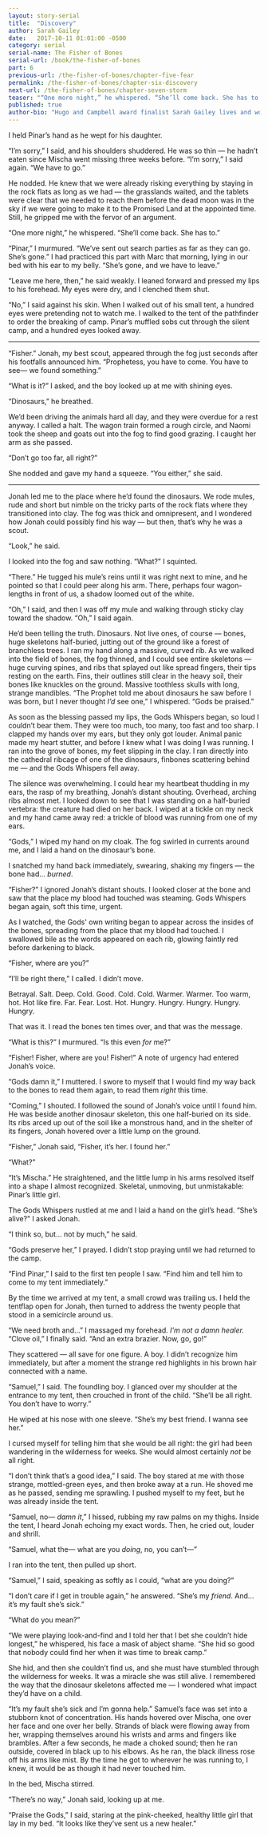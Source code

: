 ```yaml
---
layout: story-serial
title:  "Discovery"
author: Sarah Gailey
date:   2017-10-11 01:01:00 -0500
category: serial
serial-name: The Fisher of Bones
serial-url: /book/the-fisher-of-bones
part: 6
previous-url: /the-fisher-of-bones/chapter-five-fear
permalink: /the-fisher-of-bones/chapter-six-discovery
next-url: /the-fisher-of-bones/chapter-seven-storm
teaser: "“One more night,” he whispered. “She’ll come back. She has to.”"
published: true
author-bio: "Hugo and Campbell award finalist Sarah Gailey lives and works in beautiful Oakland, California. Her nonfiction has been published by _Mashable_ and the _Boston Globe_, and her fiction has been published internationally. She is a regular contributor for _Tor.com_ and _Barnes & Noble_. You can find links to her work at [www.sarahgailey.com](http://www.sarahgailey.com). She tweets [@gaileyfrey](http://twitter.com/gaileyfrey)."
---
```


I held Pinar’s hand as he wept for his daughter.

“I’m sorry,” I said, and his shoulders shuddered. He was so thin — he hadn’t eaten since Mischa went missing three weeks before. “I’m sorry,” I said again. “We have to go.”

He nodded. He knew that we were already risking everything by staying in the rock flats as long as we had — the grasslands waited, and the tablets were clear that we needed to reach them before the dead moon was in the sky if we were going to make it to the Promised Land at the appointed time. Still, he gripped me with the fervor of an argument.

“One more night,” he whispered. “She’ll come back. She has to.”

“Pinar,” I murmured. “We’ve sent out search parties as far as they can go. She’s gone.” I had practiced this part with Marc that morning, lying in our bed with his ear to my belly. “She’s gone, and we have to leave.”

“Leave me here, then,” he said weakly. I leaned forward and pressed my lips to his forehead. My eyes were dry, and I clenched them shut.

“No,” I said against his skin. When I walked out of his small tent, a hundred eyes were pretending not to watch me. I walked to the tent of the pathfinder to order the breaking of camp. Pinar’s muffled sobs cut through the silent camp, and a hundred eyes looked away.

----

“Fisher.” Jonah, my best scout, appeared through the fog just seconds after his footfalls announced him. “Prophetess, you have to come. You have to see— we found something.”

“What is it?” I asked, and the boy looked up at me with shining eyes.

“Dinosaurs,” he breathed.

We’d been driving the animals hard all day, and they were overdue for a rest anyway. I called a halt. The wagon train formed a rough circle, and Naomi took the sheep and goats out into the fog to find good grazing. I caught her arm as she passed.

“Don’t go too far, all right?”

She nodded and gave my hand a squeeze. “You either,” she said.

----

Jonah led me to the place where he’d found the dinosaurs. We rode mules, rude and short but nimble on the tricky parts of the rock flats where they transitioned into clay. The fog was thick and omnipresent, and I wondered how Jonah could possibly find his way — but then, that’s why he was a scout.

“Look,” he said.

I looked into the fog and saw nothing. “What?” I squinted.

“There.” He tugged his mule’s reins until it was right next to mine, and he pointed so that I could peer along his arm. There, perhaps four wagon-lengths in front of us, a shadow loomed out of the white.

“Oh,” I said, and then I was off my mule and walking through sticky clay toward the shadow. “Oh,” I said again.

He’d been telling the truth. Dinosaurs. Not live ones, of course — bones, huge skeletons half-buried, jutting out of the ground like a forest of branchless trees. I ran my hand along a massive, curved rib. As we walked into the field of bones, the fog thinned, and I could see entire skeletons — huge curving spines, and ribs that splayed out like spread fingers, their tips resting on the earth. Fins, their outlines still clear in the heavy soil, their bones like knuckles on the ground. Massive toothless skulls with long, strange mandibles. “The Prophet told me about dinosaurs he saw before I was born, but I never thought *I’d* see one,” I whispered. “Gods be praised.”

As soon as the blessing passed my lips, the Gods Whispers began, so loud I couldn’t bear them. They were too much, too many, too fast and too sharp. I clapped my hands over my ears, but they only got louder. Animal panic made my heart stutter, and before I knew what I was doing I was running. I ran into the grove of bones, my feet slipping in the clay. I ran directly into the cathedral ribcage of one of the dinosaurs, finbones scattering behind me — and the Gods Whispers fell away.

The silence was overwhelming. I could hear my heartbeat thudding in my ears, the rasp of my breathing, Jonah’s distant shouting. Overhead, arching ribs almost met. I looked down to see that I was standing on a half-buried vertebra: the creature had died on her back. I wiped at a tickle on my neck and my hand came away red: a trickle of blood was running from one of my ears.

“Gods,” I wiped my hand on my cloak. The fog swirled in currents around me, and I laid a hand on the dinosaur’s bone.

I snatched my hand back immediately, swearing, shaking my fingers — the bone had… *burned*.

“Fisher?” I ignored Jonah’s distant shouts. I looked closer at the bone and saw that the place my blood had touched was steaming. Gods Whispers began again, soft this time, urgent.

As I watched, the Gods' own writing began to appear across the insides of the bones, spreading from the place that my blood had touched. I swallowed bile as the words appeared on each rib, glowing faintly red before darkening to black.

“Fisher, where are you?”

“I’ll be right there,” I called. I didn’t move.

Betrayal. Salt. Deep. Cold. Good. Cold. Cold. Warmer. Warmer. Too warm, hot. Hot like fire. Far. Fear. Lost. Hot. Hungry. Hungry. Hungry. Hungry. Hungry.

That was it. I read the bones ten times over, and that was the message.

“What is this?” I murmured. “Is this even *for* me?”

“Fisher! Fisher, where are you! Fisher!” A note of urgency had entered Jonah’s voice.

“Gods damn it,” I muttered. I swore to myself that I would find my way back to the bones to read them again, to read them *right* this time.

“Coming,” I shouted. I followed the sound of Jonah’s voice until I found him. He was beside another dinosaur skeleton, this one half-buried on its side. Its ribs arced up out of the soil like a monstrous hand, and in the shelter of its fingers, Jonah hovered over a little lump on the ground.

“Fisher,” Jonah said, “Fisher, it’s her. I found her.”

“What?”

“It’s Mischa.” He straightened, and the little lump in his arms resolved itself into a shape I almost recognized. Skeletal, unmoving, but unmistakable: Pinar’s little girl.

The Gods Whispers rustled at me and I laid a hand on the girl’s head. “She’s alive?” I asked Jonah.

“I think so, but… not by much,” he said.

“Gods preserve her,” I prayed. I didn’t stop praying until we had returned to the camp.

“Find Pinar,” I said to the first ten people I saw. “Find him and tell him to come to my tent immediately.”

By the time we arrived at my tent, a small crowd was trailing us. I held the tentflap open for Jonah, then turned to address the twenty people that stood in a semicircle around us.

“We need broth and…” I massaged my forehead. *I’m not a damn healer.* “Clove oil,” I finally said. “And an extra brazier. Now, go, go!”

They scattered — all save for one figure. A boy. I didn’t recognize him immediately, but after a moment the strange red highlights in his brown hair connected with a name.

“Samuel,” I said. The foundling boy. I glanced over my shoulder at the entrance to my tent, then crouched in front of the child. “She’ll be all right. You don’t have to worry.”

He wiped at his nose with one sleeve. “She’s my best friend. I wanna see her.”

I cursed myself for telling him that she would be all right: the girl had been wandering in the wilderness for weeks. She would almost certainly *not* be all right.

“I don’t think that’s a good idea,” I said. The boy stared at me with those strange, mottled-green eyes, and then broke away at a run. He shoved me as he passed, sending me sprawling. I pushed myself to my feet, but he was already inside the tent.

“Samuel, no— *damn it*,” I hissed, rubbing my raw palms on my thighs. Inside the tent, I heard Jonah echoing my exact words. Then, he cried out, louder and shrill.

“Samuel, what the— what are you *doing*, no, you can’t—”

I ran into the tent, then pulled up short.

“Samuel,” I said, speaking as softly as I could, “what are you doing?”

“I don’t care if I get in trouble again,” he answered. “She’s my *friend*. And… it’s my fault she’s sick.”

“What do you mean?”

“We were playing look-and-find and I told her that I bet she couldn’t hide longest,” he whispered, his face a mask of abject shame. “She hid so good that nobody could find her when it was time to break camp.”

She hid, and then she couldn’t find us, and she must have stumbled through the wilderness for weeks. It was a miracle she was still alive. I remembered the way that the dinosaur skeletons affected me — I wondered what impact they’d have on a child.

“It’s my fault she’s sick and I’m gonna help.” Samuel’s face was set into a stubborn knot of concentration. His hands hovered over Mischa, one over her face and one over her belly. Strands of black were flowing away from her, wrapping themselves around his wrists and arms and fingers like brambles. After a few seconds, he made a choked sound; then he ran outside, covered in black up to his elbows. As he ran, the black illness rose off his arms like mist. By the time he got to wherever he was running to, I knew, it would be as though it had never touched him.

In the bed, Mischa stirred.

“There’s no way,” Jonah said, looking up at me.

“Praise the Gods,” I said, staring at the pink-cheeked, healthy little girl that lay in my bed. “It looks like they’ve sent us a new healer.”
